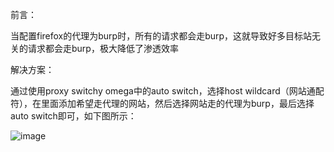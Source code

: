 前言：

当配置firefox的代理为burp时，所有的请求都会走burp，这就导致好多目标站无关的请求都会走burp，极大降低了渗透效率

解决方案：

通过使用proxy switchy omega中的auto switch，选择host wildcard（网站通配符），在里面添加希望走代理的网站，然后选择网站走的代理为burp，最后选择auto switch即可，如下图所示：

![image](https://github.com/xuxuedong/YBDTBlog_Security/blob/master/2019_09_27_%E5%A6%82%E4%BD%95%E9%85%8D%E7%BD%AE%E6%9D%A5%E8%AE%A9%E6%8C%87%E5%AE%9A%E7%BD%91%E7%AB%99%E8%B5%B0%E4%BB%A3%E7%90%86/0.png)
